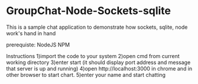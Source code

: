 # GroupChat-Node-Sockets-sqlite
This is a sample chat application to demonstrate how sockets, sqlite, node work's hand in hand

prerequiste:
NodeJS
NPM

Instructions
1)import the code to your system
2)open cmd from current working directory
3)enter start (it should display port address and message that server is up and running)
4)open http://localhost:3000 in chrome and in other browser to start chart.
5)enter your name and start chatting

